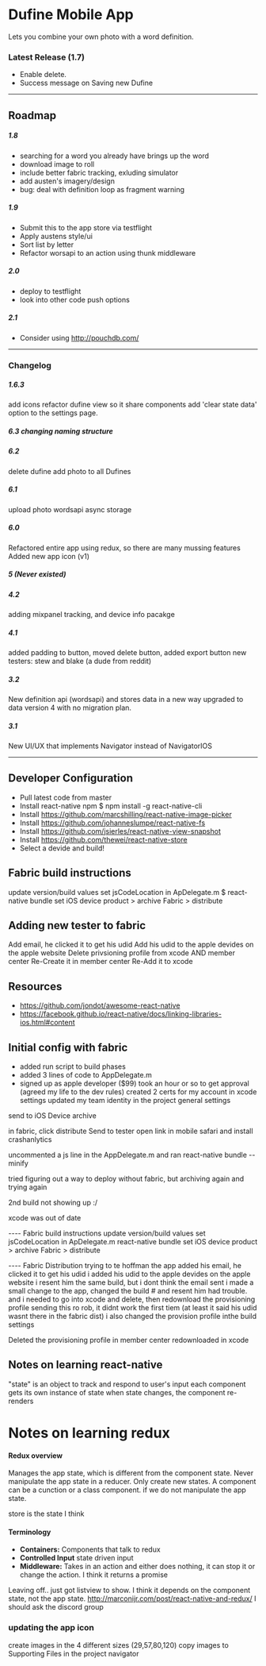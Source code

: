 # Dufine Mobile App

Lets you combine your own photo with a word definition.

### Latest Release (1.7)
 - Enable delete.
 - Success message on Saving new Dufine

---

## Roadmap
##### 1.8
- searching for a word you already have brings up the word
- download image to roll
- include better fabric tracking, exluding simulator
- add austen's imagery/design
- bug: deal with definition loop as fragment warning

##### 1.9
- Submit this to the app store via testflight
- Apply austens style/ui
- Sort list by letter
- Refactor worsapi to an action using thunk middleware

##### 2.0
- deploy to testflight
- look into other code push options

##### 2.1
- Consider using http://pouchdb.com/

---
### Changelog


##### 1.6.3
add icons
refactor dufine view so it share components
add 'clear state data' option to the settings page.
##### 6.3 changing naming structure

##### 6.2

delete dufine
add photo to all Dufines

##### 6.1
upload photo
wordsapi
async storage

##### 6.0
Refactored entire app using redux, so there are many mussing features
Added new app icon (v1)

##### 5 (Never existed)

##### 4.2
adding mixpanel tracking, and device info pacakge

##### 4.1
added padding to button, moved delete button, added export button
new testers: stew and blake (a dude from reddit)

##### 3.2
New definition api (wordsapi) and stores data in a new way
upgraded to data version 4 with no migration plan.

##### 3.1
New UI/UX that implements Navigator instead of NavigatorIOS


---
## Developer Configuration

- Pull latest code from master
- Install react-native npm
    $ npm install -g react-native-cli
- Install https://github.com/marcshilling/react-native-image-picker
- Install https://github.com/johanneslumpe/react-native-fs
- Install https://github.com/jsierles/react-native-view-snapshot
- Install https://github.com/thewei/react-native-store
- Select a devide and build!



## Fabric build instructions
update version/build values
set jsCodeLocation in ApDelegate.m
$ react-native bundle
set iOS device
product > archive
Fabric > distribute

## Adding new tester to fabric
Add email, he clicked it to get his udid
Add his udid to the apple devides on the apple website
Delete privsioning profile from xcode AND member center
Re-Create it in member center
Re-Add it to xcode


## Resources
- https://github.com/jondot/awesome-react-native
- https://facebook.github.io/react-native/docs/linking-libraries-ios.html#content


## Initial config with fabric

- added run script to build phases
- added 3 lines of code to AppDelegate.m
- signed up as apple developer ($99) took an hour or so to get approval
(agreed my life to the dev rules)
created 2 certs for my account in xcode settings
updated my team identity in the project general settings

send to iOS Device
archive

in fabric, click distribute
Send to tester
open link in mobile safari and install crashanlytics


uncommented a js line in the AppDelegate.m and ran
react-native bundle --minify

tried figuring out a way to deploy without fabric, but archiving again and trying again

2nd build not showing up :/

xcode was out of date


---- Fabric build instructions
update version/build values
set jsCodeLocation in ApDelegate.m
react-native bundle
set iOS device
product > archive
Fabric > distribute

---- Fabric Distribution
trying to te hoffman the app
added his email, he clicked it to get his udid
i added his udid to the apple devides on the apple website
i resent him the same build, but i dont think the email sent
i made a small change to the app, changed the build # and resent him
had trouble. and i needed to go into xcode and delete, then redownload the provisioning profile
sending this ro rob, it didnt work the first tiem (at least it said his udid wasnt there in the fabric dist)
i also changed the provision profile inthe build settings

Deleted the provisioning profile in member center
redownloaded in xcode




## Notes on learning react-native
  "state" is an object to track and respond to user's input
  each component gets its own instance of state
  when state changes, the component re-renders



# Notes on learning redux
#### Redux overview

Manages the app state, which is different from the component state. Never manipulate the app state in a reducer. Only create new states. A component can be a cunction or a class component. if we do not manipulate the app state.

store is the state I think

#### Terminology

 - **Containers:** Components that talk to redux
 - **Controlled Input** state driven input
 - **Middleware:** Takes in an action and either does nothing, it can stop it or change the action. I think it returns a promise


 Leaving off..
just got listview to show. I think it depends on the component state, not the app state.
http://marconijr.com/post/react-native-and-redux/
I should ask the discord group



### updating the app icon
create images in  the 4 different sizes (29,57,80,120)
copy images to Supporting Files in the project navigator
